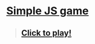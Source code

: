 # [Simple JS game](https://github.com/Kuzniakers/GameJS)
> ## [Click to play!](https://kuzniakers.github.io/GameJS/)
